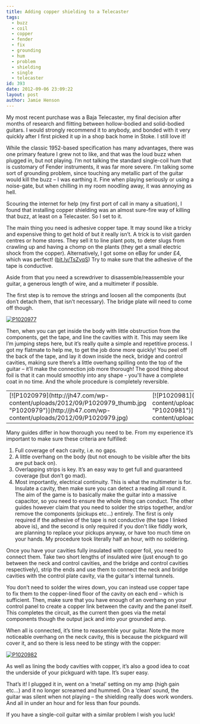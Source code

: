 ```yaml
---
title: Adding copper shielding to a Telecaster
tags:
  - buzz
  - coil
  - copper
  - fender
  - fix
  - grounding
  - hum
  - problem
  - shielding
  - single
  - telecaster
id: 393
date: 2012-09-06 23:09:22
layout: post
author: Jamie Henson
---
```


My most recent purchase was a Baja Telecaster, my final decision after months of research and flitting between hollow-bodied and solid-bodied guitars. I would strongly recommend it to anybody, and bonded with it very quickly after I first picked it up in a shop back home in Stoke. I still love it!

While the classic 1952-based specification has many advantages, there was one primary feature I grew not to like, and that was the loud buzz when plugged in, but not playing. I’m not talking the standard single-coil hum that is customary of Fender instruments, it was far more severe. I’m talking some sort of grounding problem, since touching any metallic part of the guitar would kill the buzz – I was earthing it. Fine when playing seriously or using a noise-gate, but when chilling in my room noodling away, it was annoying as hell.

<!-- more -->

Scouring the internet for help (my first port of call in many a situation), I found that installing copper shielding was an almost sure-fire way of killing that buzz, at least on a Telecaster. So I set to it.

The main thing you need is adhesive copper tape. It may sound like a tricky and expensive thing to get hold of but it really isn’t. A trick is to visit garden centres or home stores. They sell it to line plant pots, to deter slugs from crawling up and having a chomp on the plants (they get a small electric shock from the copper). Alternatively, I got some on eBay for under £4, which was perfect! ([bit.ly/TsZyqS](http://bit.ly/TsZyqS "http://bit.ly/TsZyqS")) Try to make sure that the adhesive of the tape is conductive.

Aside from that you need a screwdriver to disassemble/reassemble your guitar, a generous length of wire, and a multimeter if possible.

The first step is to remove the strings and loosen all the components (but don’t detach them, that isn’t necessary). The bridge plate will need to come off though.

[![P1020977](http://jh47.com/wp-content/uploads/2012/09/P1020977_thumb.jpg "P1020977")](http://jh47.com/wp-content/uploads/2012/09/P1020977.jpg)

Then, when you can get inside the body with little obstruction from the components, get the tape, and line the cavities with it. This may seem like I’m jumping steps here, but it’s really quite a simple and repetitive process. I got my flatmate to help me, to get the job done more quickly! You peel off the back of the tape, and lay it down inside the neck, bridge and control cavities, making sure there’s a little overhang spilling onto the top of the guitar – it’ll make the connection job more thorough! The good thing about foil is that it can mould smoothly into any shape - you'll have a complete coat in no time. And the whole procedure is completely reversible.
<table width="400" border="0" cellspacing="0" cellpadding="2">
<tbody>
<tr>
<td valign="top" width="200">[![P1020979](http://jh47.com/wp-content/uploads/2012/09/P1020979_thumb.jpg "P1020979")](http://jh47.com/wp-content/uploads/2012/09/P1020979.jpg)</td>
<td valign="top" width="200">[![P1020981](http://jh47.com/wp-content/uploads/2012/09/P1020981_thumb.jpg "P1020981")](http://jh47.com/wp-content/uploads/2012/09/P1020981.jpg)</td>
</tr>
</tbody>
</table>
Many guides differ in how thorough you need to be. From my experience it’s important to make sure these criteria are fulfilled:

1.  Full coverage of each cavity, i.e. no gaps.
2.  A little overhang on the body (but not enough to be visible after the bits are put back on).
3.  Overlapping strips is key. It’s an easy way to get full and guaranteed coverage (but don’t go mad).
4.  Most importantly, electrical continuity. This is what the multimeter is for. Insulate a cavity, then make sure you can detect a reading all round it. The aim of the game is to basically make the guitar into a massive capacitor, so you need to ensure the whole thing can conduct.
The other guides however claim that you need to solder the strips together, and/or remove the components (pickups etc…) entirely. The first is only required if the adhesive of the tape is not conductive (the tape I linked above is), and the second is only required if you don't like fiddly work, are planning to replace your pickups anyway, or have too much time on your hands. My procedure took literally half an hour, with no soldering.

Once you have your cavities fully insulated with copper foil, you need to connect them. Take two short lengths of insulated wire (just enough to go between the neck and control cavities, and the bridge and control cavities respectively), strip the ends and use them to connect the neck and bridge cavities with the control plate cavity, via the guitar's internal tunnels.

You don’t need to solder the wires down, you can instead use copper tape to fix them to the copper-lined floor of the cavity on each end – which is sufficient. Then, make sure that you have enough of an overhang on your control panel to create a copper link between the cavity and the panel itself. This completes the circuit, as the current then goes via the metal components though the output jack and into your grounded amp.

When all is connected, it’s time to reassemble your guitar. Note the more noticeable overhang on the neck cavity, this is because the pickguard will cover it, and so there is less need to be stingy with the copper:

[![P1020982](http://jh47.com/wp-content/uploads/2012/09/P1020982_thumb.jpg "P1020982")](http://jh47.com/wp-content/uploads/2012/09/P1020982.jpg)

As well as lining the body cavities with copper, it’s also a good idea to coat the underside of your pickguard with tape. It’s super easy.

That’s it! I plugged it in, went on a ‘metal’ setting on my amp (high gain etc…) and it no longer screamed and hummed. On a ‘clean’ sound, the guitar was silent when not playing – the shielding really does work wonders. And all in under an hour and for less than four pounds.

If you have a single-coil guitar with a similar problem I wish you luck!